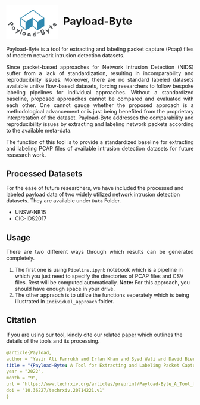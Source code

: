 # <img src="/Payload-Byte-logo.jpg" width="140" valign="middle" alt="Scapy" />&nbsp; Payload-Byte


<p align="justify"> Payload-Byte is a tool for extracting and labeling packet capture (Pcap) files of modern network intrusion detection datasets.</p>

<p align="justify"> Since packet-based approaches for Network Intrusion Detection (NIDS) suffer from a lack of standardization, resulting in incomparability and reproducibility issues. Moreover, there are no standard labeled datasets available unlike flow-based datasets, forcing researchers to follow bespoke labeling pipelines for individual approaches. Without a standardized baseline, proposed approaches cannot be compared and evaluated with each other. One cannot gauge whether the proposed approach is a methodological advancement or is just being benefited from the proprietary interpretation of the dataset. Payload-Byte addresses the comparability and reproducibility issues by extracting and labeling network packets according to the available meta-data. </p>

<p align="justify"> The function of this tool is to provide a standardized baseline for extracting and labeling PCAP files of available intrusion detection datasets for future reasearch work. </p>

## Processed Datasets
For the ease of future researchers, we have included the processed and labeled payload data of two widely utilized network intrusion detection datasets. They are available under `Data` Folder.

* UNSW-NB15
* CIC-IDS2017

## Usage 

<p align="justify"> There are two different ways through which results can be generated completely. </p>

1. The first one is using `Pipeline.ipynb` notebook which is a pipeline in which you just need to specify the directories of PCAP files and CSV files. Rest will be computed automatically. **Note:** For this approach, you should have enough space in your drive.  
2. The other appraoch is to utilize the functions seperately which is being illustrated in `Individual_approach` folder.

## Citation 
 If you are using our tool, kindly cite our related  [paper](https://www.techrxiv.org/articles/preprint/Payload-Byte_A_Tool_for_Extracting_and_Labeling_Packet_Capture_Files_of_Modern_Network_Intrusion_Detection_Datasets/20714221) which outlines the details of the tools and its processing. 
 
 ```yaml
@article{Payload,  
author = "Yasir Ali Farrukh and Irfan Khan and Syed Wali and David Bierbrauer and Nathaniel Bastian",  
title = "{Payload-Byte: A Tool for Extracting and Labeling Packet Capture Files of Modern Network Intrusion Detection Datasets}",  
year = "2022",  
month = "9",  
url = "https://www.techrxiv.org/articles/preprint/Payload-Byte_A_Tool_for_Extracting_and_Labeling_Packet_Capture_Files_of_Modern_Network_Intrusion_Detection_Datasets/20714221",  
doi = "10.36227/techrxiv.20714221.v1"  
}
```
 
